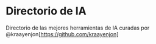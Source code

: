 # Directorio de IA

Directorio de las mejores herramientas de IA curadas por @kraayenjon[https://github.com/kraayenjon]
